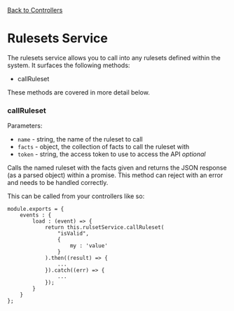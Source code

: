 [Back to Controllers](#/documentation/websites--controllers.md)

# Rulesets Service

The rulesets service allows you to call into any rulesets defined within the system. It surfaces the following methods:

* callRuleset

These methods are covered in more detail below.

### callRuleset

Parameters:

* `name` - string, the name of the ruleset to call
* `facts` - object, the collection of facts to call the ruleset with
* `token` - string, the access token to use to access the API *optional*

Calls the named ruleset with the facts given and returns the JSON response (as a parsed object) within a promise. This method can reject with an error and needs to be handled correctly.

This can be called from your controllers like so:

```
module.exports = {
	events : {
		load : (event) => {
			return this.rulsetService.callRuleset(
				"isValid",
				{
					my : 'value'
				}
			).then((result) => {
				...
			}).catch((err) => {
				...
			});
		}
	}
};
```